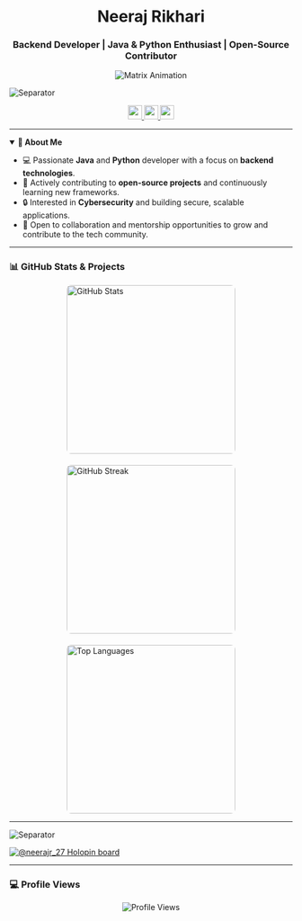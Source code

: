 <h1 align="center">Neeraj Rikhari</h1>
<h3 align="center">Backend Developer | Java & Python Enthusiast | Open-Source Contributor</h3>

<p align="center">
  <img src="https://raw.githubusercontent.com/rodrigograca31/rodrigograca31/master/matrix.svg" alt="Matrix Animation" />
</p>

![Separator](./borderseperator.gif)

<div align="center">
  <a href="https://linkedin.com/in/neerajrikhari" target="_blank">
    <img src="https://img.shields.io/static/v1?message=LinkedIn&logo=linkedin&label=&color=0077B5&logoColor=white&labelColor=&style=for-the-badge" height="25" />
  </a>
  <a href="https://www.hackerrank.com/profile/neerajrikhari201" target="_blank">
    <img src="https://img.shields.io/static/v1?message=HackerRank&logo=hackerrank&label=&color=2EC866&logoColor=white&labelColor=&style=for-the-badge" height="25" />
  </a>
  <a href="https://leetcode.com/u/Neeraj27/" target="_blank">
    <img src="https://img.shields.io/static/v1?message=LeetCode&logo=leetcode&label=&color=FFA116&logoColor=white&labelColor=&style=for-the-badge" height="25" />
  </a>
</div>

---

<details open>
<summary><strong>🚀 About Me</strong></summary>

- 💻 Passionate **Java** and **Python** developer with a focus on **backend technologies**.
- 🌱 Actively contributing to **open-source projects** and continuously learning new frameworks.
- 🔒 Interested in **Cybersecurity** and building secure, scalable applications.
- 🤝 Open to collaboration and mentorship opportunities to grow and contribute to the tech community.

</details>

---

### 📊 GitHub Stats & Projects

<div style="display: flex; justify-content: center; align-items: center; gap: 20px; flex-wrap: wrap;">
  <div>
    <img src="https://github-readme-stats.vercel.app/api?username=nrj27&show_icons=true&include_all_commits=true&theme=ocean_dark&border_color=6b03fc" alt="GitHub Stats" style="max-width: 100%; width: 300px; border-radius: 8px;"/>
  </div>

  <div>
    <img src="https://github-readme-streak-stats.herokuapp.com/?user=nrj27&theme=ocean_dark&border=6b03fc" alt="GitHub Streak" style="max-width: 100%; width: 300px; border-radius: 8px;"/>
  </div>

  <div>
    <img src="https://github-readme-stats.vercel.app/api/top-langs/?username=nrj27&layout=compact&theme=ocean_dark&border_color=6b03fc" alt="Top Languages" style="max-width: 100%; width: 300px; border-radius: 8px;"/>
  </div>
</div>



---

![Separator](./borderseperator.gif)

[![@neerajr_27 Holopin board](https://holopin.me/neerajr_27)](https://holopin.io/@neerajr_27)


---

### 💻 Profile Views

<div align="center">
  <img src="https://komarev.com/ghpvc/?username=nrj27&label=Profile%20views&color=blueviolet&style=flat" alt="Profile Views" />
</div>
  

